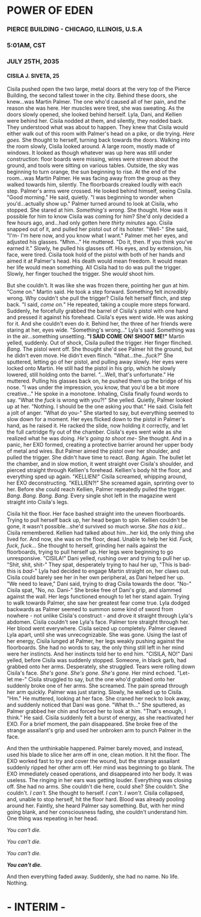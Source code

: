 # POWER OF EDEN
### PIERCE BUILDING - CHICAGO, ILLINOIS, U.S.A
### 5:01AM, CST
### JULY 25TH, 2035
#### CISILA J. SIVETA, 25

Cisila pushed open the two large, metal doors at the very top of the Pierce Building, the second tallest tower in the city. Behind these doors, she knew...was Martin Palmer. The one who'd caused all of her pain, and the reason she was here. Her muscles were tired, she was sweating. As the doors slowly opened, she looked behind herself. Lyla, Dani, and Kellien were behind her. Cisila nodded at them, and silently, they nodded back. They understood what was about to happen. They knew that Cisila would either walk out of this room with Palmer's head on a pike, or die trying. *Here goes.* She thought to herself, turning back towards the doors. Walking into the room slowly, Cisila looked around. A large room, mostly made of windows. It looked as though whatever was up here was still under construction: floor boards were missing, wires were strewn about the ground, and tools were sitting on various tables. Outside, the sky was beginning to turn orange, the sun beginning to rise. At the end of the room...was Martin Palmer. He was facing away from the group as they walked towards him, silently. The floorboards creaked loudly with each step. Palmer's arms were crossed. He looked behind himself, seeing Cisila. "Good morning." He said, quietly. "I was beginning to wonder when you'd...actually show up." Palmer turned around to look at Cisila, who stopped. She stared at him. *Something's wrong.* She thought. How was it possible for him to know Cisila was coming for him? She'd only decided a few hours ago, and...had only gotten here *thirty minutes* ago. Cisila snapped out of it, and pulled her pistol out of its holster. "Well-" She said, "I'm- I'm here now, and you know what I want." Palmer met her eyes, and adjusted his glasses. "Mhm..." He muttered. "Do it, then. If you think you've earned it." Slowly, he pulled his glasses off. His eyes, and by extension, his face, were tired. Cisila took hold of the pistol with both of her hands and aimed it at Palmer's head. His death would mean freedom. It would mean her life would mean something. All Cisila had to do was pull the trigger. Slowly, her finger touched the trigger. She *would* shoot him. 

But she couldn't. It was like she was frozen there, pointing her gun at him. "Come on." Martin said. He took a step forward. Something felt *incredibly* wrong. Why couldn't she pull the trigger? Cisila felt herself flinch, and step back. "I said, *come on.*" He repeated, taking a couple more steps forward. Suddenly, he forcefully grabbed the barrel of Cisila's pistol with one hand and pressed it against his forehead. Cisila's eyes went wide. He was asking for it. And she couldn't even do it. Behind her, the three of her friends were staring at her, eyes wide. "Something's wrong..." Lyla's said. Something was in the air...something unsettling. **"I SAID COME ON! SHOOT ME!"** Martin yelled, suddenly. Out of shock, Cisila pulled the trigger. Her finger flinched. *Bang.* The pistol went off. She thought she'd see Palmer hit the ground, but he didn't even move. He didn't even flinch. "What...the...*fuck?*" She sputtered, letting go of her pistol, and pulling away slowly. Her eyes were locked onto Martin. He still had the pistol in his grip, which he slowly lowered, still holding onto the barrel. "...Well, that's unfortunate." He muttered. Pulling his glasses back on, he pushed them up the bridge of his nose. "I was under the impression, you know, that you'd be a bit more creative..." He spoke in a monotone. Inhaling, Cisila finally found words to say. "What the *fuck* is wrong with you?!" She yelled. Quietly, Palmer looked up at her. "Nothing. I should be the one asking *you* that." He said. Cisila felt a jolt of anger. "What do you-" She started to say, but everything seemed to slow down for a moment. Her eyes flicked down to the pistol in Palmer's hand, as he raised it. He racked the slide, now holding it correctly, and let the full cartridge fly out of the chamber. Cisila's eyes went wide as she realized what he was doing. *He's going to shoot me-* She thought. And in a panic, her EXO formed, creating a protective barrier around her upper body of metal and wires. But Palmer aimed the pistol over her shoulder, and pulled the trigger. She didn't have time to react. *Bang.* Again. The bullet let the chamber, and in slow motion, it went straight over Cisila's shoulder, and pierced straight through Kellien's forehead. Kellien's body hit the floor, and everything sped up again. "KELLIEN!" Cisila screamed, whipping around, her EXO deconstructing. "KELLIEN?!" She screamed again, sprinting over to her. Before she could reach Kellien, Palmer repeatedly pulled the trigger. *Bang. Bang. Bang. Bang.* Every single shot left in the magazine went straight into Cisila's legs. 

Cisila hit the floor. Her face bashed straight into the uneven floorboards. Trying to pull herself back up, her head began to spin. Kellien couldn't be gone, it wasn't possible...she'd survived so much worse. *She has a kid...* Cisila remembered. Kellien had talked about him...her kid, the only thing she lived for. And now, she was on the floor, dead. Unable to help her kid. *Fuck, fuck, fuck...* She thought to herself, grinding her nails against the floorboards, trying to pull herself up. Her legs were beginning to go unresponsive. "CISILA!" Dani yelled, rushing over and trying to pull her up. "Shit, shit, shit-" They spat, desperately trying to haul her up, "This is bad- this is *bad-*" Lyla had decided to engage Martin straight on, her claws out. Cisila could barely see her in her own peripheral, as Dani helped her up. "We need to leave," Dani said, trying to drag Cisila towards the door. "No-" Cisila spat, "No, *no.* Dani-" She broke free of Dani's grip, and slammed against the wall. Her legs functioned enough to let her stand again. Trying to walk towards Palmer, she saw her greatest fear come true. Lyla dodged backwards as Palmer seemed to summon some kind of sword from nowhere - not unlike Cisila's construct - and drove it straight through Lyla's abdomen. Cisila couldn't see Lyla's face. Palmer tore straight through her. Her blood went everywhere. Cisila seized up completely. Palmer cleaved Lyla apart, until she was unrecognizable. She was gone. Using the last of her energy, Cisila lunged at Palmer, her legs weakly pushing against the floorboards. She had no words to say, the only thing still left in her mind were her instincts. And her instincts told her to end him. "CISILA, NO!" Dani yelled, before Cisila was suddenly stopped. Someone, in black garb, had grabbed onto her arms. Desperately, she struggled. Tears were rolling down Cisila's face. *She's gone. She's gone. She's gone.* Her mind echoed. "Let- let me-" Cisila struggled to say, but the one who'd grabbed onto her suddenly broke one of her arms. She screamed. The pain spread through her arm quickly. Palmer was just staring. Slowly, he walked up to Cisila. "Hm." He muttered, looking at her face. She craned her neck to look away, and suddenly noticed that Dani was gone. "What th..." She sputtered, as Palmer grabbed her chin and forced her to look at him. "That's enough, I think." He said. Cisila suddenly felt a burst of energy, as she reactivated her EXO. For a brief moment, the pain disappeared. She broke free of the strange assailant's grip and used her unbroken arm to punch Palmer in the face.

And then the unthinkable happened. Palmer barely moved, and instead, used his blade to slice her arm off in one, clean motion. It hit the floor. The EXO worked fast to try and cover the wound, but the strange assailant suddenly ripped her other arm off. Her mind was beginning to go blank. The EXO immediately ceased operations, and disappeared into her body. It was useless. The ringing in her ears was getting louder. Everything was closing off. She had no arms. She couldn't die here, could she? She couldn't. She couldn't. *I can't.* She thought to herself. *I can't. I won't.* Cisila collapsed, and, unable to stop herself, hit the floor hard. Blood was already pooling around her. Faintly, she heard Palmer say something. But, with her mind going blank, and her consciousness fading, she couldn't understand him. One thing was repeating in her head.

*You can't die.*

*You can't die.*

*You can't die.*

***You can't die.***

And then everything faded away. Suddenly, she had no name. No life. Nothing.

# - INTERIM - 
